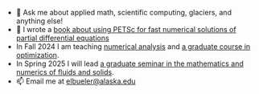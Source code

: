 - 💬 Ask me about applied math, scientific computing, glaciers, and anything else!
- 📖 I wrote a [book about using PETSc for fast numerical solutions of partial differential equations](https://my.siam.org/Store/Product/viewproduct/?ProductId=32850137)
- In Fall 2024 I am teaching [numerical analysis](https://bueler.github.io/numerical/) and [a graduate course in optimization](https://bueler.github.io/opt/).
- In Spring 2025 I will lead [a graduate seminar in the mathematics and numerics of fluids and solids](https://bueler.github.io/fluid-solid-seminar/).
- 📫 Email me at [elbueler@alaska.edu](mailto:elbueler@alaska.edu)
